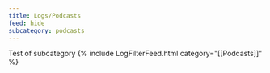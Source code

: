 ```yaml
---
title: Logs/Podcasts
feed: hide
subcategory: podcasts
---
```

Test of subcategory
{% include LogFilterFeed.html category="[[Podcasts]]" %}